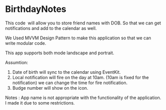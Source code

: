 # BirthdayNotes 

This code  will allow you to store friend names with DOB. So that we can get notifications and add to the calendar as well.

We Used MVVM Design Pattern to make this application so that we can write modular code.

This app supports both mode landscape and portrait.

Assumtion:
1. Date of birth will sync to the calendar using EventKit.
2. Local notification will fire on the day at 10am. (10am is fixed for the notification) we can change the time for fire notification.
3. Budge number will show on the icon.

Notes : App name is not appropriate with the functionality of the application. I made it due to some restrictions.







